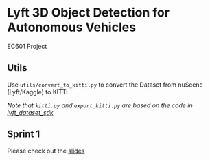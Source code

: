 # Lyft 3D Object Detection for Autonomous Vehicles
EC601 Project

## Utils
Use `utils/convert_to_kitti.py` to convert the Dataset from nuScene (Lyft/Kaggle) to KITTI.

*Note that `kitti.py` and `export_kitti.py` are based on the code in [lyft_dataset_sdk](https://github.com/lyft/nuscenes-devkit)*

## Sprint 1
Please check out the [slides](./docs/sprint1_slides.pdf)
